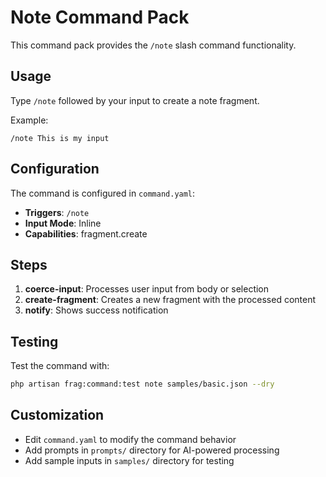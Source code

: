 # Note Command Pack

This command pack provides the `/note` slash command functionality.

## Usage

Type `/note` followed by your input to create a note fragment.

Example:
```
/note This is my input
```

## Configuration

The command is configured in `command.yaml`:

- **Triggers**: `/note`
- **Input Mode**: Inline
- **Capabilities**: fragment.create

## Steps

1. **coerce-input**: Processes user input from body or selection
2. **create-fragment**: Creates a new fragment with the processed content
3. **notify**: Shows success notification

## Testing

Test the command with:
```bash
php artisan frag:command:test note samples/basic.json --dry
```

## Customization

- Edit `command.yaml` to modify the command behavior
- Add prompts in `prompts/` directory for AI-powered processing
- Add sample inputs in `samples/` directory for testing